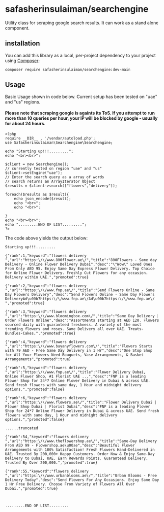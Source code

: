 # safasherinsulaiman/searchengine

Utility class for scraping google search results. It can work as a stand alone component. 

## installation

You can add this library as a local, per-project dependency to your project using [Composer](https://getcomposer.org/):

```
composer require safasherinsulaiman/searchengine:dev-main
```

## Usage
Basic Usage shown in code below.  Current setup has been tested on "uae" and "us" regions. 
#### Please note that scraping google is againts its ToS. If you attempt to run more than 10 queries per hour, your IP will be blocked by google -  usually for about 24 hours.

```
<?php
require __DIR__ . '/vendor/autoload.php';
use Safasherinsulaiman\Searchengine\Searchengine;

echo "Starting up!!!.........";
echo "<br><br>";

$client = new Searchengine();
// currently tested on region "uae" and "us"
$client->setEngine("uae");
// Enter the search query as a array of words
// search returns an ArrayIterator Object
$results = $client->search(["flowers","delivery"]);

foreach($results as $result){
    echo json_encode($result);
    echo "<br>";
    echo "<br>";

}
echo "<br><br>";
echo ".........END OF LIST.........";
?>
```

The code above yields the output below:
```
Starting up!!!.........

{"rank":1,"keyword":"flowers delivery ","url":"https:\/\/www.800flower.ae\/","title":"800Flowers - Same day Delivery - Online Flower Delivery Dubai","desc":"\"Wow\" Loved Ones From Only AED 95. Enjoy Same Day Express Flower Delivery. Top Choice for Online Flower Delivery. Freshly Cut Flowers for any occasion. Delivery within UAE.","promoted":true}

{"rank":2,"keyword":"flowers delivery ","url":"https:\/\/www.fnp.ae\/","title":"Send Flowers Online - Same Day Flowers Delivery","desc":"Send Flowers Online - Same Day Flowers DeliveryAd\u00b7https:\/\/www.fnp.ae\/Ad\u00b7https:\/\/www.fnp.ae\/ ","promoted":true}

{"rank":3,"keyword":"flowers delivery ","url":"https:\/\/www.bloomingbox.com\/","title":"Same Day Delivery | Order Flowers Online","desc":"Assortments starting at AED 120. Flowers sourced daily with guaranteed freshness. A variety of the most trending flowers and roses. Same Delivery all over UAE. Treats-Bundles-Cakes.","promoted":true}

{"rank":4,"keyword":"flowers delivery ","url":"https:\/\/www.buyanyflowers.com\/","title":"Flowers Starts with 79 AED - Free Same Day Delivery in 1 Hr","desc":"One Stop Shop for All Your Flowers Need-Bouquets, Vase Arrangements, & Basket Arrangements","promoted":true}

{"rank":5,"keyword":"flowers delivery ","url":"https:\/\/www.fnp.ae\/","title":"Flower Delivery Dubai, Online Flower Shop, #1 Florist UAE ...","desc":"FNP is a leading Flower Shop for 24*7 Online Flower Delivery in Dubai & across UAE. Send fresh flowers with same day, 1 Hour and midnight delivery options.","promoted":false}

{"rank":6,"keyword":"flowers delivery ","url":"https:\/\/www.flowers.ae\/","title":"Flower Delivery Dubai | Flower Shop Dubai | Florist Dubai","desc":"FNP is a leading Flower Shop for 24*7 Online Flower Delivery in Dubai & across UAE. Send fresh flowers with same day, 1 Hour and midnight delivery options.","promoted":false}

......truncated

{"rank":54,"keyword":"flowers delivery ","url":"https:\/\/www.theflowershop.ae\/","title":"Same-Day Delivery From AED 99 - Flowershop.ae\u00ae","desc":"Beautiful Flower Arrangements with 100% Satisfaction! Fresh Flowers Hand-Delivered in UAE. Trusted By 200,000+ Happy Customers. Order Now & Enjoy Same-Day Delivery to Dubai, UAE. Earn Rewards Points. Guaranteed Delivery. Trusted By Over 200,000.","promoted":true}

{"rank":55,"keyword":"flowers delivery ","url":"https:\/\/www.urbanblooms.ae\/","title":"Urban Blooms - Free Delivery Today","desc":"Send Flowers For Any Occasions. Enjoy Same Day 1 Hr Free Delivery. Choose From Variety of Flowers All Over Dubai.","promoted":true}



.........END OF LIST.........

```

